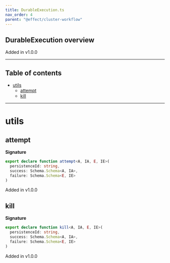```yaml
---
title: DurableExecution.ts
nav_order: 4
parent: "@effect/cluster-workflow"
---
```


## DurableExecution overview

Added in v1.0.0

---

<h2 class="text-delta">Table of contents</h2>

- [utils](#utils)
  - [attempt](#attempt)
  - [kill](#kill)

---

# utils

## attempt

**Signature**

```ts
export declare function attempt<A, IA, E, IE>(
  persistenceId: string,
  success: Schema.Schema<A, IA>,
  failure: Schema.Schema<E, IE>
)
```

Added in v1.0.0

## kill

**Signature**

```ts
export declare function kill<A, IA, E, IE>(
  persistenceId: string,
  success: Schema.Schema<A, IA>,
  failure: Schema.Schema<E, IE>
)
```

Added in v1.0.0
